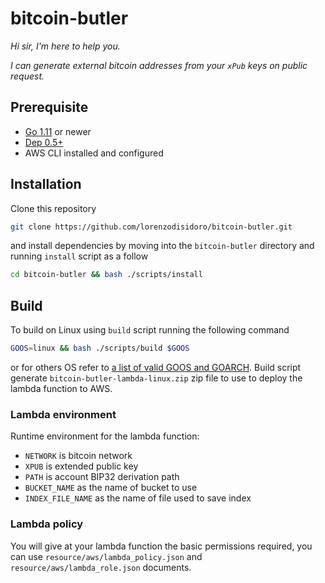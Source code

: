 # bitcoin-butler
*Hi sir, I'm here to help you.*

*I can generate external bitcoin addresses from your `xPub` keys on public request.*

## Prerequisite
- [Go 1.11](https://golang.org/) or newer 
- [Dep 0.5+](https://github.com/golang/dep/blob/master/README.md)
- AWS CLI installed and configured

## Installation
Clone this repository

```sh
git clone https://github.com/lorenzodisidoro/bitcoin-butler.git
```

and install dependencies by moving into the `bitcoin-butler` directory and running `install` script as a follow
```sh
cd bitcoin-butler && bash ./scripts/install
```

## Build
To build on Linux using `build` script running the following command
```sh
GOOS=linux && bash ./scripts/build $GOOS
```

or for others OS refer to [a list of valid GOOS and GOARCH](https://gist.github.com/asukakenji/f15ba7e588ac42795f421b48b8aede63).
Build script generate `bitcoin-butler-lambda-linux.zip` zip file to use to deploy the lambda function to AWS.

### Lambda environment
Runtime environment for the lambda function:
- `NETWORK` is bitcoin network
- `XPUB` is extended public key
- `PATH` is account BIP32 derivation path
- `BUCKET_NAME` as the name of bucket to use
- `INDEX_FILE_NAME` as the name of file used to save index

### Lambda policy
You will give at your lambda function the basic permissions required, you can use `resource/aws/lambda_policy.json` and `resource/aws/lambda_role.json` documents.

